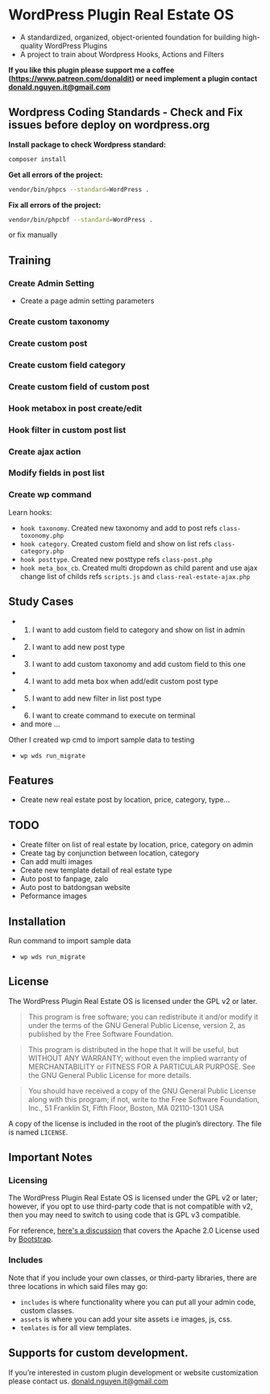 # WordPress Plugin Real Estate OS 
* A standardized, organized, object-oriented foundation for building high-quality WordPress Plugins
* A project to train about Wordpress Hooks, Actions and Filters

**If you like this plugin please support me a coffee (https://www.patreon.com/donaldit) or need implement a plugin contact donald.nguyen.it@gmail.com**

## Wordpress Coding Standards - Check and Fix issues before deploy on wordpress.org

**Install package to check Wordpress standard:**

```sh
composer install
```

**Get all errors of the project:**

```sh
vendor/bin/phpcs --standard=WordPress .
```

**Fix all errors of the project:**

```sh
vendor/bin/phpcbf --standard=WordPress .
```

or fix manually

## Training
### Create Admin Setting
* Create a page admin setting parameters

### Create custom taxonomy

### Create custom post

### Create custom field category

### Create custom field of custom post

### Hook metabox in post create/edit

### Hook filter in custom post list

### Create ajax action

### Modify fields in post list

### Create wp command


Learn hooks:
* `hook taxonomy`. Created new taxonomy and add to post refs `class-toxonomy.php`
* `hook category`. Created custom field and show on list refs `class-category.php`
* `hook posttype`. Created new posttype refs `class-post.php`
* `hook meta_box_cb`. Created multi dropdown as child parent and use ajax change list of childs refs `scripts.js` and `class-real-estate-ajax.php`

## Study Cases
* 1. I want to add custom field to category and show on list in admin
* 2. I want to add new post type
* 3. I want to add custom taxonomy and add custom field to this one
* 4. I want to add meta box when add/edit custom post type
* 5. I want to add new filter in list post type
* 6. I want to create command to execute on terminal
* and more ...

Other I created wp cmd to import sample data to testing
* `wp wds run_migrate`

## Features
* Create new real estate post by location, price, category, type...

## TODO
* Create filter on list of real estate by location, price, category on admin
* Create tag by conjunction between location, category
* Can add multi images
* Create new template detail of real estate type
* Auto post to fanpage, zalo
* Auto post to batdongsan website
* Peformance images

## Installation

Run command to import sample data
* `wp wds run_migrate`


## License

The WordPress Plugin Real Estate OS is licensed under the GPL v2 or later.

> This program is free software; you can redistribute it and/or modify it under the terms of the GNU General Public License, version 2, as published by the Free Software Foundation.

> This program is distributed in the hope that it will be useful, but WITHOUT ANY WARRANTY; without even the implied warranty of MERCHANTABILITY or FITNESS FOR A PARTICULAR PURPOSE. See the GNU General Public License for more details.

> You should have received a copy of the GNU General Public License along with this program; if not, write to the Free Software Foundation, Inc., 51 Franklin St, Fifth Floor, Boston, MA 02110-1301 USA

A copy of the license is included in the root of the plugin’s directory. The file is named `LICENSE`.

## Important Notes

### Licensing

The WordPress Plugin Real Estate OS is licensed under the GPL v2 or later; however, if you opt to use third-party code that is not compatible with v2, then you may need to switch to using code that is GPL v3 compatible.

For reference, [here's a discussion](http://make.wordpress.org/themes/2013/03/04/licensing-note-apache-and-gpl/) that covers the Apache 2.0 License used by [Bootstrap](http://twitter.github.io/bootstrap/).

### Includes

Note that if you include your own classes, or third-party libraries, there are three locations in which said files may go:

* `includes` is where functionality where you can put all your admin code, custom classes.
* `assets` is where you can add your site assets i.e images, js, css.
* `temlates` is for all view templates.


## Supports for custom development.

If you’re interested in custom plugin development or website customization please contact us. donald.nguyen.it@gmail.com
